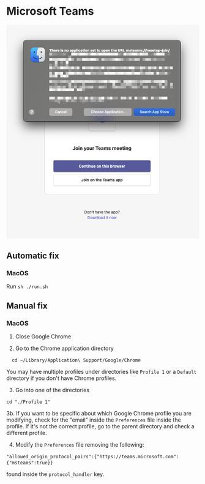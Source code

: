# Microsoft Teams

![Image of Teams meeting missing the Teams application](assets/teams-missing-application.png)

## Automatic fix

### MacOS

Run `sh ./run.sh`

## Manual fix

### MacOS

1. Close Google Chrome

2. Go to the Chrome application directory

```shell
  cd ~/Library/Application\ Support/Google/Chrome
```

You may have multiple profiles under directories like `Profile 1` or a `Default` directory if you don't have Chrome profiles.

3. Go into one of the directories

```shell
cd "./Profile 1"
```

3b. If you want to be specific about which Google Chrome profile you are modifying, check for the "email" inside the `Preferences` file inside the profile.
If it's not the correct profile, go to the parent directory and check a different profile.

4. Modify the `Preferences` file removing the following:

```
"allowed_origin_protocol_pairs":{"https://teams.microsoft.com":{"msteams":true}}
```

found inside the `protocol_handler` key.




